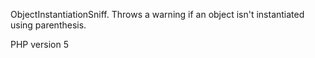 ObjectInstantiationSniff.
Throws a warning if an object isn't instantiated using parenthesis. 

PHP version 5
